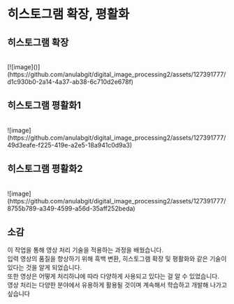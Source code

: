 # 히스토그램 확장, 평활화

<h2>히스토그램 확장</h2><br>
[![image]()](https://github.com/anulabgit/digital_image_processing2/assets/127391777/d1c930b0-2a14-4a37-ab38-6c710d2e678f)

<h2>히스토그램 평활화1</h2><br>
![image](https://github.com/anulabgit/digital_image_processing2/assets/127391777/49d3eafe-f225-419e-a2e5-18a941c0d9a3)

<h2>히스토그램 평활화2</h2><br>
![image](https://github.com/anulabgit/digital_image_processing2/assets/127391777/8755b789-a349-4599-a56d-35aff252beda)

<h2>소감</h2>
이 작업을 통해 영상 처리 기술을 적용하는 과정을 배웠습니다.<br>
입력 영상의 품질을 향상하기 위해 흑백 변환, 히스토그램 확장 및 평활화와 같은 기술이 있다는 것을 알게 되었습니다.<br>
또한 영상은 어떻게 처리하냐에 따라 다양하게 사용되고 있다는 걸 알 수 있었습니다.<br>
영상 처리는 다양한 분야에서 유용하게 활용될 것이며 계속해서 학습하고 개발해 나가고 싶습니다
